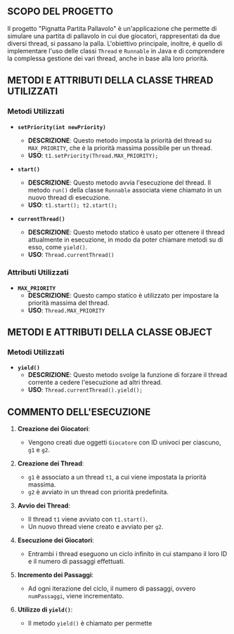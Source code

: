 ## SCOPO DEL PROGETTO

Il progetto "Pignatta Partita Pallavolo" è un'applicazione che permette di simulare una partita di pallavolo in cui due giocatori, rappresentati da due diversi thread, si passano la palla. L'obiettivo principale, inoltre, è quello di implementare l'uso delle classi `Thread` e `Runnable` in Java e di comprendere la complessa gestione dei vari thread, anche in base alla loro priorità.

## METODI E ATTRIBUTI DELLA CLASSE THREAD UTILIZZATI
### Metodi Utilizzati
- **`setPriority(int newPriority)`**
  - **DESCRIZIONE**: Questo metodo imposta la priorità del thread su `MAX_PRIORITY`, che è la priorità massima possibile per un thread.
  - **USO**: `t1.setPriority(Thread.MAX_PRIORITY);` 

- **`start()`**
  - **DESCRIZIONE**: Questo metodo avvia l'esecuzione del thread. Il metodo `run()` della classe `Runnable` associata viene chiamato in un nuovo thread di esecuzione.
  - **USO**: `t1.start(); t2.start();`

- **`currentThread()`**
  - **DESCRIZIONE**: Questo metodo statico è usato per ottenere il thread attualmente in esecuzione, in modo da poter chiamare metodi su di esso, come `yield()`.
  - **USO**: `Thread.currentThread()`

### Attributi Utilizzati
- **`MAX_PRIORITY`**
  - **DESCRIZIONE**: Questo campo statico è utilizzato per impostare la priorità massima del thread.
  - **USO**: `Thread.MAX_PRIORITY`

## METODI E ATTRIBUTI DELLA CLASSE OBJECT
### Metodi Utilizzati
- **`yield()`**
  - **DESCRIZIONE**: Questo metodo svolge la funzione di forzare il thread corrente a cedere l'esecuzione ad altri thread.
  - **USO**: `Thread.currentThread().yield();`

## COMMENTO DELL'ESECUZIONE

1. **Creazione dei Giocatori**:
   - Vengono creati due oggetti `Giocatore` con ID univoci per ciascuno, `g1` e `g2`.

2. **Creazione dei Thread**:
   - `g1` è associato a un thread `t1`, a cui viene impostata la priorità massima. 
   - `g2` è avviato in un thread con priorità predefinita.

3. **Avvio dei Thread**:
   - Il thread `t1` viene avviato con `t1.start()`.
   - Un nuovo thread viene creato e avviato per `g2`.

4. **Esecuzione dei Giocatori**:
   - Entrambi i thread eseguono un ciclo infinito in cui stampano il loro ID e il numero di passaggi effettuati.

5. **Incremento dei Passaggi**:
   - Ad ogni iterazione del ciclo, il numero di passaggi, ovvero `numPassaggi`, viene incrementato.

6. **Utilizzo di `yield()`**:
   - Il metodo `yield()` è chiamato per permette
